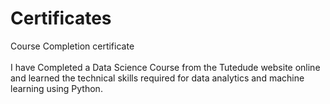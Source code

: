 # Certificates
Course Completion certificate
<br>
<br>
I have Completed a Data Science Course from the Tutedude website online and learned the technical skills required for data analytics and machine learning using Python.
<br>
